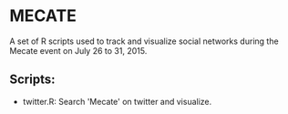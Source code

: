 # MECATE
A set of R scripts used to track and visualize social networks during the Mecate event on July 26 to 31, 2015.

## Scripts:
 - twitter.R: Search 'Mecate' on twitter and visualize.
